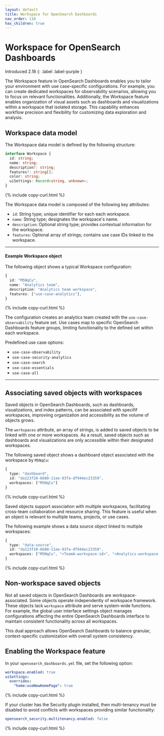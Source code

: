 ```yaml
---
layout: default
title: Workspace for OpenSearch Dashboards
nav_order: 110
has_children: true
---
```


# Workspace for OpenSearch Dashboards
Introduced 2.18
{: .label .label-purple }

The Workspace feature in OpenSearch Dashboards enables you to tailor your environment with use case-specific configurations. For example, you can create dedicated workspaces for observability scenarios, allowing you to focus on relevant functionalities. Additionally, the Workspace feature enables organization of visual assets such as dashboards and visualizations within a workspace that isolated storage. This capability enhances workflow precision and flexibility for customizing data exploration and analysis.

## Workspace data model

The Workspace data model is defined by the following structure: 

```typescript
interface Workspace {
  id: string;
  name: string;
  description?: string;
  features?: string[];
  color: string;
  uiSettings: Record<string, unknown>;
}
```
{% include copy-curl.html %}

The Workspace data model is composed of the following key attributes:

- `id`: String type; unique identifier for each each workspace.
- `name`: String type; designates the workspace's name.
- `description`: Optional string type; provides contextual information for the workspace.
- `features`: Optional array of strings; contains use case IDs linked to the workspace.

---

#### Example Workspace object

The following object shows a typical Workspace configuration:

```typescript
{
  id: "M5NqCu",
  name: "Analytics team",
  description: "Analytics team workspace",
  features: ["use-case-analytics"],
}
```
{% include copy-curl.html %}

The configuration creates an analytics team created with the `use-case-observability` feature set. Use cases map to specific OpenSearch Dashboards feature groups, limiting functionality to the defined set within each workspace. 

Predefined use case options:

- `use-case-observability`
- `use-case-security-analytics`
- `use-case-search`
- `use-case-essentials`
- `use-case-all`

---

## Associating saved objects with workspaces

Saved objects in OpenSearch Dashboards, such as dashboards, visualizations, and index patterns, can be associated with specifif workspaces, improviing organization and accessibility as the volume of objects grows.

The `workspaces` attribute, an array of strings, is added to saved objects to be linked with one or more workspaces. As a result, saved objects such as dashboards and visualizations are only accessible within their designated workspaces. 

The following saved object shows a dashboard object associated with the workspace by `M5NqCu`:

```typescript
{
  type: "dashboard",
  id: "da123f20-6680-11ee-93fa-df944ec23359",
  workspaces: ["M5NqCu"]
}
```
{% include copy-curl.html %}

Saved objects support association with multiple workspaces, facilitating cross-team collaboration and resource sharing. This feature is useful when an object is relevant to multiple teams, projects, or use cases. 

The following example shows a data source object linked to multiple workspaces:

```typescript
{
  type: "data-source",
  id: "da123f20-6680-11ee-93fa-df944ec23359",
  workspaces: ["M5NqCu", "<TeamA-workspace-id>", "<Analytics-workspace-id>"]
}
```
{% include copy-curl.html %}

## Non-workspace saved objects

Not all saved objects in OpenSearch Dashboards are workspace-associated. Some objects operate independently of workspace framework. These objects lack `workspace` attribute and serve system-wide functions. For example, the global user interface settings object manages configurations affecting the entire OpenSearch Dashboards interface to maintain consistent functionality across all workspaces.

This dual approach allows OpenSearch Dashboards to balance granular, context-specific customization with overall system consistency. 

## Enabling the Workspace feature

In your `opensearch_dashboards.yml` file, set the following option:

```yaml
workspace.enabled: true
uiSettings:
  overrides:
    "home:useNewHomePage": true
```
{% include copy-curl.html %}

If your cluster has the Security plugin installed, then multi-tenancy must be disabled to avoid conflicts with workspaces providing similar functionality:

```yaml
opensearch_security.multitenancy.enabled: false
```
{% include copy-curl.html %}
